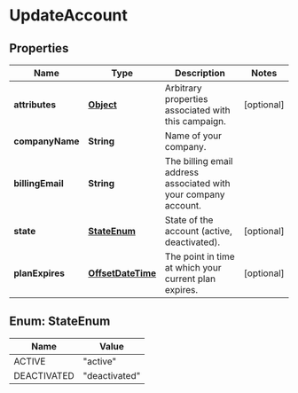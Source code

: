 

# UpdateAccount

## Properties

Name | Type | Description | Notes
------------ | ------------- | ------------- | -------------
**attributes** | [**Object**](.md) | Arbitrary properties associated with this campaign. |  [optional]
**companyName** | **String** | Name of your company. | 
**billingEmail** | **String** | The billing email address associated with your company account. | 
**state** | [**StateEnum**](#StateEnum) | State of the account (active, deactivated). |  [optional]
**planExpires** | [**OffsetDateTime**](OffsetDateTime.md) | The point in time at which your current plan expires. |  [optional]



## Enum: StateEnum

Name | Value
---- | -----
ACTIVE | &quot;active&quot;
DEACTIVATED | &quot;deactivated&quot;



